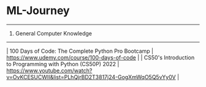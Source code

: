 # ML-Journey
---

1. General Computer Knowledge
---
| 100 Days of Code: The Complete Python Pro Bootcamp | https://www.udemy.com/course/100-days-of-code |
| CS50's Introduction to Programming with Python (CS50P) 2022 | https://www.youtube.com/watch?v=OvKCESUCWII&list=PLhQjrBD2T3817j24-GogXmWqO5Q5vYy0V |
